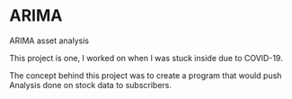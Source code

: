# ARIMA
ARIMA asset analysis

This project is one, I worked on when I was stuck inside due to COVID-19. 

The concept behind this project was to create a program that would push Analysis done on stock data to subscribers.
